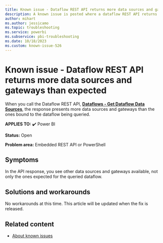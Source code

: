 ```yaml
---
title: Known issue - Dataflow REST API returns more data sources and gateways than expected
description: A known issue is posted where a dataflow REST API returns more data sources and gateways than expected
author: mihart
ms.author: jessicamo
ms.topic: troubleshooting
ms.service: powerbi
ms.subservice: pbi-troubleshooting
ms.date: 10/18/2023
ms.custom: known-issue-526
---
```


# Known issue - Dataflow REST API returns more data sources and gateways than expected

When you call the Dataflow REST API, [**Dataflows - Get Dataflow Data Sources**](/rest/api/power-bi/dataflows/get-dataflow-data-sources), the response presents more data sources and gateways than the ones bound to the dataflow being queried.

**APPLIES TO:** ✔️ Power BI

**Status:** Open

**Problem area:** Embedded REST API or PowerShell

## Symptoms

In the API response, you see other data sources and gateways available, not only the ones expected for the queried dataflow.

## Solutions and workarounds

No workarounds at this time. This article will be updated when the fix is released.

## Related content

- [About known issues](/power-bi/troubleshoot/known-issues/power-bi-known-issues)
